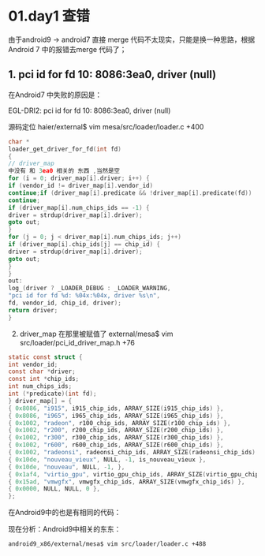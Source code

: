 # 01.day1 查错

由于android9 -> android7 直接 merge 代码不太现实，只能是换一种思路，根据Android 7 中的报错去merge 代码了；

## 1. pci id for fd 10: 8086:3ea0, driver (null)

在Android7 中失败的原因是：

EGL-DRI2: pci id for fd 10: 8086:3ea0, driver (null)

源码定位
haier/external$ vim mesa/src/loader/loader.c +400

```c
char *
loader_get_driver_for_fd(int fd)
{
// driver_map
中没有 和 3ea0 相关的 东西 ,当然是空
for (i = 0; driver_map[i].driver; i++) {
if (vendor_id != driver_map[i].vendor_id)
continue;if (driver_map[i].predicate && !driver_map[i].predicate(fd))
continue;
if (driver_map[i].num_chips_ids == -1) {
driver = strdup(driver_map[i].driver);
goto out;
}
for (j = 0; j < driver_map[i].num_chips_ids; j++)
if (driver_map[i].chip_ids[j] == chip_id) {
driver = strdup(driver_map[i].driver);
goto out;
}
}
out:
log_(driver ? _LOADER_DEBUG : _LOADER_WARNING,
"pci id for fd %d: %04x:%04x, driver %s\n",
fd, vendor_id, chip_id, driver);
return driver;
}
```



2. driver_map
  在那里被赋值了
  external/mesa$ vim src/loader/pci_id_driver_map.h +76

  ```c
  static const struct {
  int vendor_id;
  const char *driver;
  const int *chip_ids;
  int num_chips_ids;
  int (*predicate)(int fd);
  } driver_map[] = {
  { 0x8086, "i915", i915_chip_ids, ARRAY_SIZE(i915_chip_ids) },
  { 0x8086, "i965", i965_chip_ids, ARRAY_SIZE(i965_chip_ids) },
  { 0x1002, "radeon", r100_chip_ids, ARRAY_SIZE(r100_chip_ids) },
  { 0x1002, "r200", r200_chip_ids, ARRAY_SIZE(r200_chip_ids) },
  { 0x1002, "r300", r300_chip_ids, ARRAY_SIZE(r300_chip_ids) },
  { 0x1002, "r600", r600_chip_ids, ARRAY_SIZE(r600_chip_ids) },
  { 0x1002, "radeonsi", radeonsi_chip_ids, ARRAY_SIZE(radeonsi_chip_ids) },
  { 0x10de, "nouveau_vieux", NULL, -1, is_nouveau_vieux },
  { 0x10de, "nouveau", NULL, -1, },
  { 0x1af4, "virtio_gpu", virtio_gpu_chip_ids, ARRAY_SIZE(virtio_gpu_chip_ids) },
  { 0x15ad, "vmwgfx", vmwgfx_chip_ids, ARRAY_SIZE(vmwgfx_chip_ids) },
  { 0x0000, NULL, NULL, 0 },
  };
  ```



在Android9中的也是有相同的代码：

现在分析：Android9中相关的东东：



```shell
android9_x86/external/mesa$ vim src/loader/loader.c +488
```

